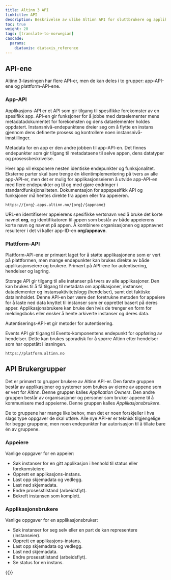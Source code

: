 ```yaml
---
title: Altinn 3 API
linktitle: API
description: Beskrivelse av ulike Altinn API for sluttbrukere og applikasjonseiere.
toc: true
weight: 20
tags: [translate-to-norwegian]
cascade:
  params:
    diataxis: diataxis_reference
---
```


## API-ene

Altinn 3-løsningen har flere API-er, men de kan deles i to grupper: app-API-ene og plattform-API-ene.

### App-API

Applikasjons-API er et API som gir tilgang til spesifikke forekomster av en spesifikk app. API-en gir funksjoner for å jobbe med dataelementer mens metadatadokumentet for forekomsten og dens dataelementer holdes oppdatert. Instansnivå-endepunktene dreier seg om å flytte en instans gjennom dens definerte prosess og kontrollere noen instansnivå-innstillinger.

Metadata for en app er den andre jobben til app-API-en. Det finnes endepunkter som gir tilgang til metadataene til selve appen, dens datatyper og prosessbeskrivelse.

Hver app vil eksponere nesten identiske endepunkter og funksjonalitet. Eksterne parter skal bare trenge én klientimplementering på tvers av alle app-API-er, men det er mulig for applikasjonseieren å utvide app-API-en med flere endepunkter og til og med gjøre endringer i standardfunksjonaliteten. Dokumentasjon for appspesifikk API og funksjoner må hentes direkte fra appen eller fra appeieren.
```http
https://{org}.apps.altinn.no/{org}/{appname}
```

URL-en identifiserer appeierens spesifikke vertsnavn ved å bruke det korte navnet **org**, og identifikatoren til appen som består av både appeierens korte navn og navnet på appen. Å kombinere organisasjonen og appnavnet resulterer i det vi kaller app-ID-en **org/appnavn**.

### Plattform-API

Plattform-API-ene er primært laget for å støtte applikasjonene som er vert på plattformen, men mange endepunkter kan brukes direkte av både applikasjonseiere og brukere. Primært på API-ene for autentisering, hendelser og lagring.

Storage API gir tilgang til alle instanser på tvers av alle applikasjoner. Den kan brukes til å få tilgang til metadata om applikasjoner, instanser, dataelementer og instansaktivitetslogg (hendelser), samt det faktiske datainnholdet. Denne API-en bør være den foretrukne metoden for appeiere for å laste ned data knyttet til instanser som er opprettet basert på deres apper. Applikasjonsbrukere kan bruke den hvis de trenger en form for meldingsboks eller ønsker å hente arkiverte instanser og deres data.

Autentiserings-API-et gir metoder for autentisering.

Events API gir tilgang til Events-komponentens endepunkt for oppføring av hendelser. Dette kan brukes sporadisk for å spørre Altinn etter hendelser som har oppstått i løsningen.

```http
https://platform.altinn.no
```

## API Brukergrupper

Det er primært to grupper brukere av Altinn API-er. Den første gruppen består av applikasjoner og systemer som brukes av eierne av appene som er vert for Altinn. Denne gruppen kalles *Application Owners*. Den andre gruppen består av organisasjoner og personer som bruker appene til å kommunisere med appeierne. Denne gruppen kalles *Applikasjonsbrukere*.

De to gruppene har mange like behov, men det er noen forskjeller i hva slags type oppgaver de skal utføre. Alle nye API-er er teknisk tilgjengelige for begge gruppene, men noen endepunkter har autorisasjon til å tillate bare én av gruppene.

### Appeiere

Vanlige oppgaver for en appeier:

- Søk instanser for en gitt applikasjon i henhold til status eller forekomsteiere.
- Opprett en applikasjons-instans.
- Last opp skjemadata og vedlegg.
- Last ned skjemadata.
- Endre prosesstilstand (arbeidsflyt).
- Bekreft instansen som komplett.

### Applikasjonsbrukere

Vanlige oppgaver for en applikasjonsbruker:

- Søk instanser for seg selv eller en part de kan representere (instanseier).
- Opprett en applikasjons-instans.
- Last opp skjemadata og vedlegg.
- Last ned skjemadata.
- Endre prosesstilstand (arbeidsflyt).
- Se status for en instans.

{{<children />}}

